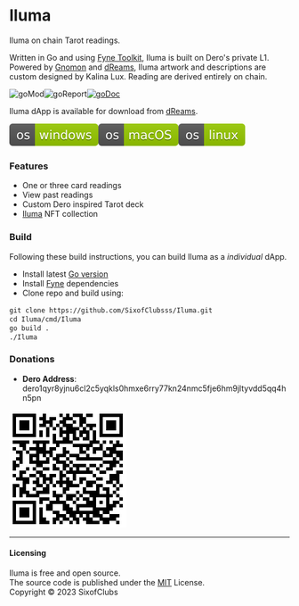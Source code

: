 # Iluma
Iluma on chain Tarot readings.

Written in Go and using [Fyne Toolkit](https://fyne.io/), Iluma is built on Dero's private L1. Powered by [Gnomon](https://github.com/civilware/Gnomon) and [dReams](https://github.com/dReam-dApps/dReams), Iluma artwork and descriptions are custom designed by Kalina Lux. Reading are derived entirely on chain. 

![goMod](https://img.shields.io/github/go-mod/go-version/SixofClubsss/Iluma.svg)![goReport](https://goreportcard.com/badge/github.com/SixofClubsss/Iluma)[![goDoc](https://img.shields.io/badge/godoc-reference-blue.svg)](https://pkg.go.dev/github.com/SixofClubsss/Iluma)

Iluma dApp is available for download from [dReams](https://dreamdapps.io).

![windowsOS](https://raw.githubusercontent.com/SixofClubsss/dreamdappsite/main/assets/os-windows-green.svg)![macOS](https://raw.githubusercontent.com/SixofClubsss/dreamdappsite/main/assets/os-macOS-green.svg)![linuxOS](https://raw.githubusercontent.com/SixofClubsss/dreamdappsite/main/assets/os-linux-green.svg)

### Features
- One or three card readings
- View past readings
- Custom Dero inspired Tarot deck
- [Iluma](https://tarotiluma.com/) NFT collection

### Build
Following these build instructions, you can build Iluma as a *individual* dApp.
- Install latest [Go version](https://go.dev/doc/install)
- Install [Fyne](https://developer.fyne.io/started/) dependencies
- Clone repo and build using:
```
git clone https://github.com/SixofClubsss/Iluma.git
cd Iluma/cmd/Iluma
go build .
./Iluma
```

### Donations
- **Dero Address**: dero1qyr8yjnu6cl2c5yqkls0hmxe6rry77kn24nmc5fje6hm9jltyvdd5qq4hn5pn

![DeroDonations](https://raw.githubusercontent.com/SixofClubsss/dreamdappsite/main/assets/DeroDonations.jpg)

---

#### Licensing

Iluma is free and open source.   
The source code is published under the [MIT](https://github.com/SixofClubsss/Iluma/blob/main/LICENSE) License.   
Copyright © 2023 SixofClubs   
